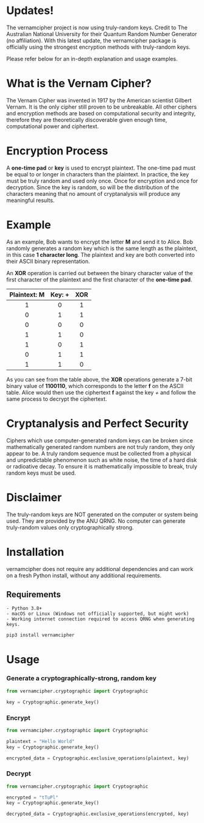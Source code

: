 # Updates!

The vernamcipher project is now using truly-random keys. Credit to The Australian National University for their Quantum Random Number Generator (no affiliation).
With this latest update, the vernamcipher package is officially using the strongest encryption methods with truly-random keys.

Please refer below for an in-depth explanation and usage examples.

# What is the Vernam Cipher?

The Vernam Cipher was invented in 1917 by the American scientist Gilbert Vernam. It is the only cipher still proven to be unbreakable.
All other ciphers and encryption methods are based on computational security and integrity, therefore they are theoretically discoverable given enough time, computational power and ciphertext.

# Encryption Process

A **one-time pad** or **key** is used to encrypt plaintext. The one-time pad must be equal to or longer in characters than the plaintext.
In practice, the key must be truly random and used only once. Once for encryption and once for decryption.
Since the key is random, so will be the distribution of the characters meaning that no amount of cryptanalysis will produce any meaningful results.

# Example

As an example, Bob wants to encrypt the letter **M** and send it to Alice. Bob randomly generates a random key which is the same length as the plaintext, in this case **1 character long**.
The plaintext and key are both converted into their ASCII binary representation.

An **XOR** operation is carried out between the binary character value of the first character of the plaintext and the first character of the **one-time pad**.

| Plaintext: M | Key: + | XOR |
|:--:|:--:|:--:|
| 1 | 0 | 1 |
| 0 | 1 | 1 |
| 0 | 0 | 0 |
| 1 | 1 | 0 |
| 1 | 0 | 1 |
| 0 | 1 | 1 |
| 1 | 1 | 0 |

As you can see from the table above, the **XOR** operations generate a 7-bit binary value of **1100110**, which corresponds to the letter **f** on the ASCII table.
Alice would then use the ciphertext **f** against the key *+* and follow the same process to decrypt the ciphertext.

# Cryptanalysis and Perfect Security

Ciphers which use computer-generated random keys can be broken since mathematically generated random numbers are not truly random, they only appear to be.
A truly random sequence must be collected from a physical and unpredictable phenomenon such as white noise, the time of a hard disk or radioative decay.
To ensure it is mathematically impossible to break, truly random keys must be used.

# Disclaimer

The truly-random keys are NOT generated on the computer or system being used. They are provided by the ANU QRNG. No computer can generate truly-random values only cryptographically strong.

# Installation
vernamcipher does not require any additional dependencies and can work on a fresh Python install, without any additional requirements.

## Requirements

    - Python 3.8+
    - macOS or Linux (Windows not officially supported, but might work)
    - Working internet connection required to access QRNG when generating keys.

```pip3 install vernamcipher```

# Usage

### Generate a cryptographically-strong, random key

```python
from vernamcipher.cryptographic import Cryptographic

key = Cryptographic.generate_key()
```

### Encrypt

```python
from vernamcipher.cryptographic import Cryptographic

plaintext = "Hello World"
key = Cryptographic.generate_key()

encrypted_data = Cryptographic.exclusive_operations(plaintext, key)
```

### Decrypt

```python
from vernamcipher.cryptographic import Cryptographic

encrypted = "tTuPl"
key = Cryptographic.generate_key()

decrypted_data = Cryptographic.exclusive_operations(encrypted, key)
```